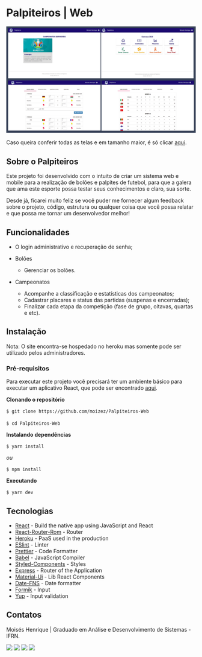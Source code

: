 # Palpiteiros | Web

![Palpiteiros-Preview](https://github.com/moizez/Palpiteiros-Web/blob/main/preview.jpg?raw=true)

Caso queira conferir todas as telas e em tamanho maior, é só clicar [aqui](https://drive.google.com/drive/folders/1fl2d76CqtOLPt-gYkznTEtT36rvFgjCM). 

## Sobre o Palpiteiros
Este projeto foi desenvolvido com o intuito de criar um sistema web e mobile para a realização de bolões e palpites de futebol, para que a galera que ama este esporte possa testar seus conhecimentos e claro, sua sorte.

Desde já, ficarei muito feliz se você puder me fornecer algum feedback sobre o projeto, código, estrutura ou qualquer coisa que você possa relatar e que possa me tornar um desenvolvedor melhor!

## Funcionalidades
- O login administrativo e recuperação de senha;
- Bolões
	- Gerenciar os bolões.

- Campeonatos
	- Acompanhe a classificação e estatísticas dos campeonatos;
	- Cadastrar placares e status das partidas (suspenas e encerradas);
	- Finalizar cada etapa da competição (fase de grupo, oitavas, quartas e etc).
	
## Instalação
Nota: O site encontra-se hospedado no heroku mas somente pode ser utilizado pelos administradores.

### Pré-requisitos
Para executar este projeto você precisará ter um ambiente básico para executar um aplicativo React, que pode ser encontrado [aqui](https://pt-br.reactjs.org/docs/getting-started.html).

**Clonando o repositório**
```
$ git clone https://github.com/moizez/Palpiteiros-Web

$ cd Palpiteiros-Web
```
**Instalando dependências**
```
$ yarn install
```
_ou_

```
$ npm install
```
**Executando**
```
$ yarn dev
```

## Tecnologias
- [React](https://pt-br.reactjs.org/docs/getting-started.html) - Build the native app using JavaScript and React
- [React-Router-Rom](https://reactrouter.com/web/guides/quick-start) - Router
- [Heroku](https://www.heroku.com/) - PaaS used in the production
- [ESlint](https://eslint.org/) - Linter
- [Prettier](https://prettier.io/) - Code Formatter
- [Babel](https://babeljs.io/) - JavaScript Compiler
- [Styled-Components](https://www.styled-components.com/) - Styles
- [Express](https://expressjs.com/) - Router of the Application
- [Material-Ui](https://material-ui.com/pt/getting-started/installation/) - Lib React Components
- [Date-FNS](https://date-fns.org/) - Date formatter
- [Formik](https://formik.org/docs/api/formik) - Input
- [Yup](https://github.com/jquense/yup) - Input validation

## Contatos
Moisés Henrique | Graduado em Análise e Desenvolvimento de Sistemas - IFRN.

  <div> 
  <a href="https://www.linkedin.com/in/moizezhenrique/" target="_blank"><img src="https://img.shields.io/badge/-LinkedIn-%230077B5?style=for-the-badge&logo=linkedin&logoColor=white" target="_blank"></a> 
  <a href="https://www.instagram.com/moizezhenrique/" target="_blank"><img src="https://img.shields.io/badge/-Instagram-%23E4405F?style=for-the-badge&logo=instagram&logoColor=white" target="_blank"></a>
 	<a href="https://twitter.com/moizezhenrique" target="_blank"><img src="https://img.shields.io/badge/Twitter-1DA1F2?style=for-the-badge&logo=twitter&logoColor=white" target="_blank"></a>
  <a href = "mailto:moizezhenrique@gmail.com"><img src="https://img.shields.io/badge/-Gmail-%23333?style=for-the-badge&logo=gmail&logoColor=white" target="_blank"></a>
</div>
